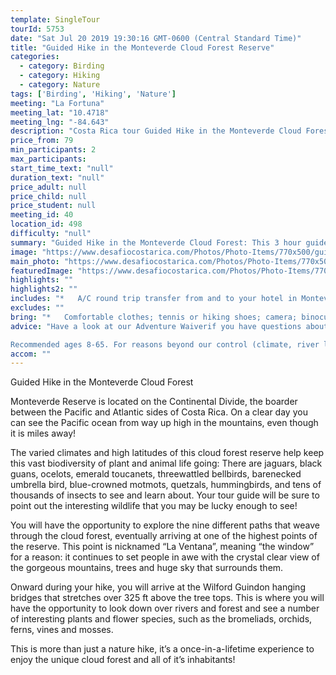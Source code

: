```yaml
---
template: SingleTour
tourId: 5753
date: "Sat Jul 20 2019 19:30:16 GMT-0600 (Central Standard Time)"
title: "Guided Hike in the Monteverde Cloud Forest Reserve"
categories: 
  - category: Birding
  - category: Hiking
  - category: Nature
tags: ['Birding', 'Hiking', 'Nature']
meeting: "La Fortuna"
meeting_lat: "10.4718"
meeting_lng: "-84.643"
description: "Costa Rica tour Guided Hike in the Monteverde Cloud Forest Reserve, id 5753"
price_from: 79
min_participants: 2
max_participants: 
start_time_text: "null"
duration_text: "null"
price_adult: null
price_child: null
price_student: null
meeting_id: 40
location_id: 498
difficulty: "null"
summary: "Guided Hike in the Monteverde Cloud Forest: This 3 hour guided hike is one that you will never forget. The Monteverde cloud forest is unlike any other forest: its towering old-growth trees, huge leaves, vines, and interesting wildlife continues to blow people away. You will be accompanied by a bilingual naturalist guide who will educate you about Costa Rican nature, wildlife and natural history!"
image: "https://www.desafiocostarica.com/Photos/Photo-Items/770x500/guided-hike-in-the-cloud-forest-reserve-1.jpg"
main_photo: "https://www.desafiocostarica.com/Photos/Photo-Items/770x500/guided-hike-in-the-cloud-forest-reserve-1.jpg"
featuredImage: "https://www.desafiocostarica.com/Photos/Photo-Items/770x500/guided-hike-in-the-cloud-forest-reserve-1.jpg"
highlights: ""
highlights2: ""
includes: "*   A/C round trip transfer from and to your hotel in Monteverde; entrance to the reserve; experienced bilingual guide accompanied by telescope; binoculars; informative guides"
excludes: ""
bring: "*   Comfortable clothes; tennis or hiking shoes; camera; binoculars; mosquito repellent"
advice: "Have a look at our Adventure Waiverif you have questions about our Costa Rica adventure tour policies.

Recommended ages 8-65. For reasons beyond our control (climate, river levels, etc.), we may change to a more-suitable tour with an equal or similar adventure-appeal or offer other tour options so you don't miss out on a fun day in Costa Rica. We reserve the right to cancel a trip due to unfavorable conditions & will only run a tour according to our policies. Full refund is given if (on rare occasion) no tour is run. This adventure involves some inherent risk and physical exertion, so you must be in good physical conditions!"
accom: ""
---
```

Guided Hike in the Monteverde Cloud Forest

Monteverde Reserve is located on the Continental Divide, the boarder between the Pacific and Atlantic sides of Costa Rica. On a clear day you can see the Pacific ocean from way up high in the mountains, even though it is miles away!

The varied climates and high latitudes of this cloud forest reserve help keep this vast biodiversity of plant and animal life going: There are jaguars, black guans, ocelots, emerald toucanets, threewattled bellbirds, barenecked umbrella bird, blue-crowned motmots, quetzals, hummingbirds, and tens of thousands of insects to see and learn about. Your tour guide will be sure to point out the interesting wildlife that you may be lucky enough to see!

You will have the opportunity to explore the nine different paths that weave through the cloud forest, eventually arriving at one of the highest points of the reserve. This point is nicknamed “La Ventana”, meaning “the window” for a reason: it continues to set people in awe with the crystal clear view of the gorgeous mountains, trees and huge sky that surrounds them.

Onward during your hike, you will arrive at the Wilford Guindon hanging bridges that stretches over 325 ft above the tree tops. This is where you will have the opportunity to look down over rivers and forest and see a number of interesting plants and flower species, such as the bromeliads, orchids, ferns, vines and mosses.

This is more than just a nature hike, it’s a once-in-a-lifetime experience to enjoy the unique cloud forest and all of it’s inhabitants!